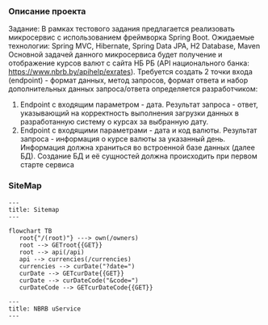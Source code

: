 ### Описание проекта
Задание: В рамках тестового задания предлагается реализовать микросервис с
использованием фреймворка Spring Boot.
Ожидаемые технологии: Spring MVC, Hibernate, Spring Data JPA, H2 Database,
Maven
Основной задачей данного микросервиса будет получение и отображение курсов
валют с сайта НБ РБ (API национального банка:
https://www.nbrb.by/apihelp/exrates).
Требуется создать 2 точки входа (endpoint) - формат данных, метод запросов,
формат ответа и набор дополнительных данных запроса/ответа определяется
разработчиком:
1. Endpoint с входящим параметром - дата.
   Результат запроса - ответ, указывающий на корректность выполнения загрузки
   данных в разработанную систему о курсах за выбранную дату.
2. Endpoint с входящими параметрами - дата и код валюты. Результат запроса -
   информация о курсе валюты за указанный день.
   Информация должна храниться во встроенной базе данных (далее БД). Создание
   БД и её сущностей должна происходить при первом старте сервиса

### SiteMap

```mermaid
---
title: Sitemap
---

flowchart TB
   root{"/(root)"} ---> own(/owners)
   root --> GETroot{{GET}}
   root --> api(/api)
   api --> currencies(/currencies)
   currencies --> curDate("?date=")
   curDate --> GETcurDate{{GET}}
   curDate --> curDateCode("&code=")
   curDateCode --> GETcurDateCode{{GET}}
```

```mermaid
---
title: NBRB uService
---


```
